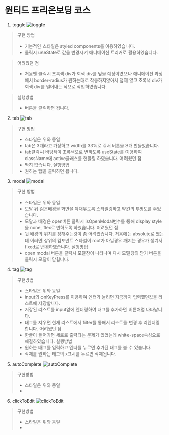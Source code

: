 # 원티드 프리온보딩 코스

1. toggle
![toggle](https://user-images.githubusercontent.com/22316798/152628094-92946e3c-13dd-49e1-99aa-9a93ee2edab3.gif)
 > 구현 방법
 >  - 기본적인 스타일은 styled components를 이용하였습니다.
 >  - 클릭시 useState로 값을 변경시켜 애니메이션 트리커로 활용하였습니다.
 
 > 어려웠던 점
 >  - 처음엔 클릭시 초록색 div가 회색 div를 덮을 예정이였으나 애니메이션 과정에서 border-radius가 원하는대로 작동하지않아서
 >    덮지 않고 초록색 div가 회색 div를 밀어내는 식으로 작업하였습니다.
 
 > 실행방법
 >  - 버튼을 클릭하면 됩니다.

2. tab
![tab](https://user-images.githubusercontent.com/22316798/152628801-9de8d69c-375e-4ff6-8aaf-6ca120a9aa9e.gif)
 > 구현 방법
 >  - 스타일은 위와 동일
 >  - tab은 3개라고 가정하고 width를 33%로 줘서 버튼을 3개 만들었습니다.
 >  - tab클릭시 바탕색이 초록색으로 변하도록 useState를 이용하여 className에 active클래스를 핸들링 하였습니다.
 > 어려웠던 점
 >  - 딱히 없습니다.
 > 실행방법
 >  - 원하는 탭을 클릭하면 됩니다.

3. modal
![modal](https://user-images.githubusercontent.com/22316798/152628300-ad8a5595-d11f-4af0-94c2-2d27e1580232.gif)
 > 구현 방법
 >  - 스타일은 위와 동일
 >  - 모달 뒤 검은배경을 화면을 꽉채우도록 스타일링하고 약간의 투명도를 주었습니다.
 >  - 모달과 배경은 open버튼 클릭시 isOpenModal변수를 통해 display style을 none, flex로 변하도록 하였습니다.
 > 어려웠던 점
 >  - 뒷 배경의 위치를 정해주는것이 좀 어려웠습니다. 처음에는 absolute로 했는데 이러면 상위의 컴포넌트 스타일이 root가 아닐경우 깨지는 경우가 생겨서 fixed로 변경하였습니다.
 > 실행방법
 >  - open modal 버튼을 클릭시 모달창이 나타나며 다시 모달창의 닫기 버튼을 클릭시 모달이 닫힙니다.

4. tag
![tag](https://user-images.githubusercontent.com/22316798/152628302-61874be9-e48b-49cb-a47f-306df2682987.gif)
> 구현방법
>  - 스타일은 위와 동일
>  - input의 onKeyPress를 이용하여 엔터가 눌리면 지금까지 입력했던값을 리스트에 저장합니다.
>  - 저장된 리스트를 input앞에 렌더링하여 태그를 추가하면 버튼처럼 나타납니다.
>  - 태그를 지우면 현재 리스트에서 filter를 통해서 리스트를 변경 후 리렌더링 합니다.
> 어려웠던 점
>  - 한글이 들어가면 세로로 출력되는 문제가 있었는데 white-space속성으로 해결하였습니다.
> 실행방법
>  - 원하는 태그를 입력하고 엔터를 누르면 추가된 태그를 볼 수 있습니다.
>  - 삭제를 원하는 태그의 x표시를 누르면 삭제됩니다.

5. autoComplete
![autoComplete](https://user-images.githubusercontent.com/22316798/152628297-1645fdce-8f37-4a04-a1c3-b2ae98bb31d2.gif)
> 구현방법
>  - 스타일은 위와 동일
>  - 

6. clickToEdit
![clickToEdit](https://user-images.githubusercontent.com/22316798/152628299-e67c9f2b-dc0d-4c24-b312-b4f6c7be08a8.gif)
> 구현방법
>  - 스타일은 위와 동일
>  - 
